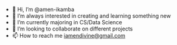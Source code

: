 - 👋 Hi, I’m @amen-ikamba
- 👀 I’m always interested in creating and learning something new 
- 🌱 I’m currently majoring in CS/Data Science
- 💞️ I’m looking to collaborate on different projects
- 📫 How to reach me iamendivine@gmail.com

<!---
amen-ikamba/amen-ikamba is a ✨ special ✨ repository because its `README.md` (this file) appears on your GitHub profile.
You can click the Preview link to take a look at your changes.
--->
